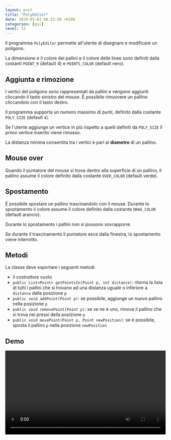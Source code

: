 ```yaml
---
layout: post
title: "PolyEditor"
date: 2020-05-01 08:23:58 +0100
categories: [gui]
level: 13
---
```




Il programma `PolyEditor` permette all'utente di disegnare e modificare un poligono. 

La dimensione e il colore dei pallini e il colore delle linee sono definiti dalle costanti `POINT_R` (default 4) e `POINTS_COLOR` (default nero).

## Aggiunta e rimozione

I vertici del poligono sono rappresentati da pallini e vengono aggiunti cliccando il tasto sinistro del mouse. È possibile rimuovere un pallino cliccandolo con il tasto destro.

Il programma supporta un numero massimo di punti, definito dalla costante `POLY_SIZE` (default `4`). 

Se l'utente aggiunge un vertice in più rispetto a quelli definiti da `POLY_SIZE` il primo vertice inserito viene rimosso.
La distanza minima consentita tra i vertici è pari al **diametro** di un pallino.

## Mouse over

Quando il puntatore del mouse si trova dentro alla superficie di un pallino, il pallino assume il colore definito dalla costante `OVER_COLOR` (default verde). 

## Spostamento

È possibile spostare un pallino trascinandolo con il mouse. Durante lo spostamento il colore assume il colore definito dalla costante `DRAG_COLOR` (default arancio).

Durante lo spostamento i pallini non si possono sovrapporre.
 
Se durante il trascinamento il puntatore esce dalla finestra, lo spostamento viene interrotto.


## Metodi

La classe deve esportare i seguenti metodi:

- il costruttore vuoto
- `public List<Point> getPointsIn(Point p, int distance)`: ritorna la lista di tutti i pallini che si trovano ad una distanza uguale o inferiore a `distance` dalla posizione `p`
- `public void addPoint(Point p)`: se possibile, aggiunge un nuovo pallino nella posizione `p`
- `public void removePoint(Point p)`: se ve ne è uno, rimove il pallino che si trova nei pressi della posizione `p`
- `public void movePoint(Point p, Point newPosition)`: se è possibile, sposta il pallino `p` nella posizione `newPosition`


## Demo

<video width="510" height="266" controls>
  <source src="{{ site.baseurl }}/assets/posts/PolyEditor.mp4" type="video/mp4">
  Your browser does not support the video tag.
</video> 


